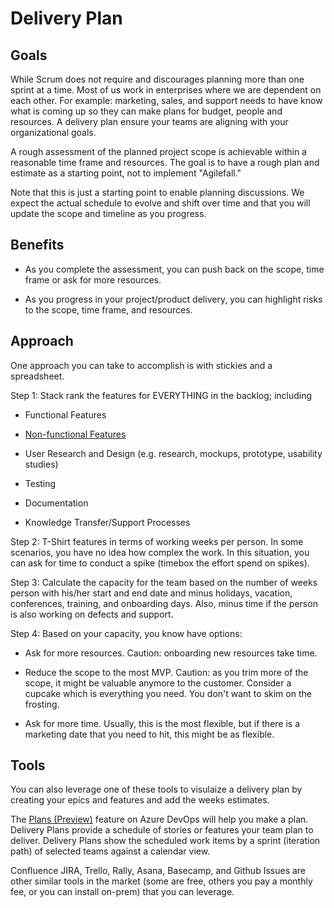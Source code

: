 # Delivery Plan

## Goals

While Scrum does not require and discourages planning more than one sprint at a time. Most of us work in enterprises where we are dependent on each other. For example: marketing, sales, and support needs to have know what is coming up so they can make plans for budget, people and resources. A delivery plan ensure your teams are aligning with your organizational goals.

A rough assessment of the planned project scope is achievable within a reasonable time frame and resources. The goal is to have a rough plan and estimate as a starting point, not to implement "Agilefall."

Note that this is just a starting point to enable planning discussions. We expect the actual schedule to evolve and shift over time and that you will update the scope and timeline as you progress.

## Benefits

- As you complete the assessment, you can push back on the scope, time frame or ask for more resources.

- As you progress in your project/product delivery, you can highlight risks to the scope, time frame, and resources.

## Approach

One approach you can take to accomplish is with stickies and a spreadsheet.

Step 1: Stack rank the features for EVERYTHING in the backlog; including

- Functional Features

- [Non-functional Features](docs/TECH-LEADS-CHECKLIST.md)

- User Research and Design (e.g. research, mockups, prototype, usability studies)
- Testing
- Documentation
- Knowledge Transfer/Support Processes

Step 2: T-Shirt features in terms of working weeks per person. In some scenarios, you have no idea how complex the work. In this situation, you can ask for time to conduct a spike (timebox the effort spend on spikes).

Step 3: Calculate the capacity for the team based on the number of weeks person with his/her start and end date and minus holidays, vacation, conferences, training, and onboarding days. Also, minus time if the person is also working on defects and support.

Step 4: Based on your capacity, you know have options:

- Ask for more resources. Caution: onboarding new resources take time.

- Reduce the scope to the most MVP.  Caution: as you trim more of the scope, it might be valuable anymore to the customer. Consider a cupcake which is everything you need. You don't want to skim on the frosting.

- Ask for more time. Usually, this is the most flexible, but if there is a marketing date that you need to hit, this might be as flexible.

## Tools

You can also leverage one of these tools to visulaize a delivery plan by creating your epics and features and add the weeks estimates.

The [Plans (Preview)](https://docs.microsoft.com/en-us/azure/devops/project/navigation/preview-features?view=azure-devops) feature on Azure DevOps will help you make a plan. Delivery Plans provide a schedule of stories or features your team plan to deliver. Delivery Plans show the scheduled work items by a sprint (iteration path) of selected teams against a calendar view.

Confluence JIRA, Trello, Rally, Asana, Basecamp, and Github Issues are other similar tools in the market (some are free, others you pay a monthly fee, or you can install on-prem) that you can leverage.
